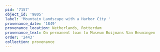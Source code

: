 ```yaml
---
pid: '7157'
object_id: '9805'
label: 'Mountain Landscape with a Harbor City '
provenance_date: '1849'
provenance_location: Netherlands, Rotterdam
provenance_text: On permanent loan to Museum Boijmans Van Beuningen
order: '2443'
collection: provenance
---
```

